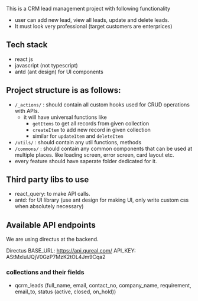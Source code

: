 This is a CRM lead management project with following functionality

- user can add new lead, view all leads, update and delete leads.
- It must look very professional (target customers are enterprices)

## Tech stack

- react js
- javascript (not typescript)
- antd (ant design) for UI components

## Project structure is as follows:

- `/_actions/` : should contain all custom hooks used for CRUD operations with APIs.
  - it will have universal functions like
    - `getItems` to get all records from given collection
    - `createItem` to add new record in given collection
    - similar for `updateItem` and `deleteItem`
- `/utils/` : should contain any util functions, methods
- `/commons/` : should contain any common components that can be used at multiple places. like loading screen, error screen, card layout etc.
- every feature should have saperate folder dedicated for it.

## Third party libs to use

- react_query: to make API calls.
- antd: for UI library (use ant design for making UI, only write custom css when absolutely necessary)

## Available API endpoints

We are using directus at the backend.

Directus BASE_URL: https://api.qureal.com/
API_KEY: AStMxlulJQjV0GzP7MzK2tOL4Jm9Cqa2

### collections and their fields

- qcrm_leads (full_name, email, contact_no, company_name, requirement, email_to, status (active, closed, on_hold))
